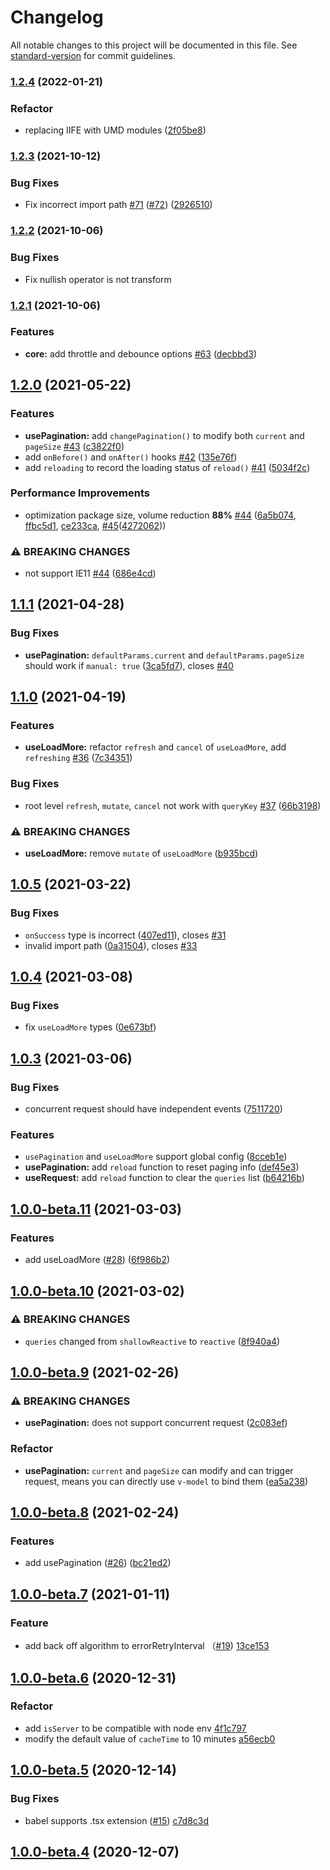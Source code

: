 # Changelog

All notable changes to this project will be documented in this file. See [standard-version](https://github.com/conventional-changelog/standard-version) for commit guidelines.

### [1.2.4](https://github.com/attojs/vue-request/compare/v1.2.3...v1.2.4) (2022-01-21)

### Refactor

- replacing IIFE with UMD modules ([2f05be8](https://github.com/AttoJS/vue-request/commit/2f05be83238416437c87a5b5bdaea4a87f982e88))

### [1.2.3](https://github.com/attojs/vue-request/compare/v1.2.2...v1.2.3) (2021-10-12)

### Bug Fixes

- Fix incorrect import path [#71](https://github.com/attojs/vue-request/issues/71) ([#72](https://github.com/attojs/vue-request/issues/72)) ([2926510](https://github.com/attojs/vue-request/commit/2926510db896205bdaf597bb5b28d8c9efcbffdd))

### [1.2.2](https://github.com/attojs/vue-request/compare/v1.2.1...v1.2.2) (2021-10-06)

### Bug Fixes

- Fix nullish operator is not transform

### [1.2.1](https://github.com/attojs/vue-request/compare/v1.2.0...v1.2.1) (2021-10-06)

### Features

- **core:** add throttle and debounce options [#63](https://github.com/attojs/vue-request/issues/63) ([decbbd3](https://github.com/attojs/vue-request/commit/decbbd3a2da5e559556126c6ed1166415ce87c06))

## [1.2.0](https://github.com/attojs/vue-request/compare/v1.1.1...v1.2.0) (2021-05-22)

### Features

- **usePagination:** add `changePagination()` to modify both `current` and `pageSize` [#43](https://github.com/attojs/vue-request/issues/43) ([c3822f0](https://github.com/attojs/vue-request/commit/c3822f0fe0d579dc1b534c6e9c6845dc6ca3f0f1))
- add `onBefore()` and `onAfter()` hooks [#42](https://github.com/attojs/vue-request/issues/42) ([135e76f](https://github.com/attojs/vue-request/commit/135e76f06ee9605e5a0a64f6def363df36bf7947))
- add `reloading` to record the loading status of `reload()` [#41](https://github.com/attojs/vue-request/issues/41) ([5034f2c](https://github.com/attojs/vue-request/commit/5034f2c7110e16d63b824793dc57ebea27e15ae8))

### Performance Improvements

- optimization package size, volume reduction **88%** [#44](https://github.com/attojs/vue-request/issues/44) ([6a5b074](https://github.com/attojs/vue-request/commit/6a5b074de77bd3dbbf1150e8db202ee5fc1c59dc), [ffbc5d1](https://github.com/attojs/vue-request/commit/ffbc5d1e49f99ffa52106085f90117095fa884b6), [ce233ca](https://github.com/attojs/vue-request/commit/ce233ca74c81507ed3177576674d495054d155b7), [#45](https://github.com/attojs/vue-request/issues/45)([4272062](https://github.com/attojs/vue-request/commit/4272062f2a160f4ca3dd01bdee42bef263a132c7)))

### ⚠ BREAKING CHANGES

- not support IE11 [#44](https://github.com/attojs/vue-request/issues/44) ([686e4cd](https://github.com/attojs/vue-request/commit/686e4cdcf802a08af9590088dceaebd2d9249671))

## [1.1.1](https://github.com/attojs/vue-request/compare/v1.1.0...v1.1.1) (2021-04-28)

### Bug Fixes

- **usePagination:** `defaultParams.current` and `defaultParams.pageSize` should work if `manual: true` ([3ca5fd7](https://github.com/attojs/vue-request/commit/3ca5fd7749a2aafb723797e299df5c6a8bd0e37f)), closes [#40](https://github.com/attojs/vue-request/issues/40)

## [1.1.0](https://github.com/attojs/vue-request/compare/v1.0.5...v1.1.0) (2021-04-19)

### Features

- **useLoadMore:** refactor `refresh` and `cancel` of `useLoadMore`, add `refreshing` [#36](https://github.com/attojs/vue-request/issues/36) ([7c34351](https://github.com/attojs/vue-request/commit/7c34351fbc8dad763effb33f4bd7b9e4cb18b9d6))

### Bug Fixes

- root level `refresh`, `mutate`, `cancel` not work with `queryKey` [#37](https://github.com/attojs/vue-request/issues/37) ([66b3198](https://github.com/attojs/vue-request/commit/66b31981353fee5c9ebda806bbbeccef4bf6e4c3))

### ⚠ BREAKING CHANGES

- **useLoadMore:** remove `mutate` of `useLoadMore` ([b935bcd](https://github.com/attojs/vue-request/commit/b935bcd01629b38ba068e82ca062380b6434c85f))

## [1.0.5](https://github.com/attojs/vue-request/compare/v1.0.4...v1.0.5) (2021-03-22)

### Bug Fixes

- `onSuccess` type is incorrect ([407ed11](https://github.com/attojs/vue-request/commit/407ed116ebed813e1f07cede97ad2285281e76ba)), closes [#31](https://github.com/attojs/vue-request/issues/31)
- invalid import path ([0a31504](https://github.com/attojs/vue-request/commit/0a315040a1e38cbb9b8cb877b912fbde091f471c)), closes [#33](https://github.com/attojs/vue-request/issues/33)

## [1.0.4](https://github.com/attojs/vue-request/compare/v1.0.3...v1.0.4) (2021-03-08)

### Bug Fixes

- fix `useLoadMore` types ([0e673bf](https://github.com/attojs/vue-request/commit/0e673bffb683164bfad6c58b4aa58c7d7734428e))

## [1.0.3](https://github.com/attojs/vue-request/compare/v1.0.0-beta.11...v1.0.3) (2021-03-06)

### Bug Fixes

- concurrent request should have independent events ([7511720](https://github.com/attojs/vue-request/commit/7511720223ed9e620339e4d61be46426464feb10))

### Features

- `usePagination` and `useLoadMore` support global config ([8cceb1e](https://github.com/attojs/vue-request/commit/8cceb1e44aae6943d9303ecc38a4d7f2e582498e))
- **usePagination:** add `reload` function to reset paging info ([def45e3](https://github.com/attojs/vue-request/commit/def45e37998e2951cfa78600a58595c2f85969d4))
- **useRequest:** add `reload` function to clear the `queries` list ([b64216b](https://github.com/attojs/vue-request/commit/b64216bc264e775f214c1c574ffb8df948521c53))

## [1.0.0-beta.11](https://github.com/attojs/vue-request/compare/v1.0.0-beta.10...v1.0.0-beta.11) (2021-03-03)

### Features

- add useLoadMore ([#28](https://github.com/attojs/vue-request/issues/28)) ([6f986b2](https://github.com/AttoJS/vue-request/commit/6f986b273d1380dd26ddac19926dbabbdbef3760))

## [1.0.0-beta.10](https://github.com/attojs/vue-request/compare/v1.0.0-beta.9...v1.0.0-beta.10) (2021-03-02)

### ⚠ BREAKING CHANGES

- `queries` changed from `shallowReactive` to `reactive` ([8f940a4](https://github.com/attojs/vue-request/commit/8f940a4e8eece210d382c8fed00303b2ebe9d26f))

## [1.0.0-beta.9](https://github.com/attojs/vue-request/compare/v1.0.0-beta.8...v1.0.0-beta.9) (2021-02-26)

### ⚠ BREAKING CHANGES

- **usePagination:** does not support concurrent request ([2c083ef](https://github.com/attojs/vue-request/commit/2c083ef1ab5319947a7db6d86110f65da569085e))

### Refactor

- **usePagination:** `current` and `pageSize` can modify and can trigger request, means you can directly use `v-model` to bind them ([ea5a238](https://github.com/attojs/vue-request/commit/ea5a23876322e744c0998ae5bfd787e93bd66e1f))

## [1.0.0-beta.8](https://github.com/attojs/vue-request/compare/v1.0.0-beta.7...v1.0.0-beta.8) (2021-02-24)

### Features

- add usePagination ([#26](https://github.com/attojs/vue-request/issues/26)) ([bc21ed2](https://github.com/attojs/vue-request/commit/bc21ed2f42ce2307a69a758de9b741fb18dd0a6c))

## [1.0.0-beta.7](https://github.com/AttoJS/vue-request/compare/v1.0.0-beta.6...v1.0.0-beta.7) (2021-01-11)

### Feature

- add back off algorithm to errorRetryInterval （[#19](https://github.com/AttoJS/vue-request/pull/19)) [13ce153](https://github.com/AttoJS/vue-request/commit/13ce153f5eaafab8d9ffdfac5ec771f35142df23)

## [1.0.0-beta.6](https://github.com/attojs/vue-request/compare/v1.0.0-beta.5...v1.0.0-beta.6) (2020-12-31)

### Refactor

- add `isServer` to be compatible with node env [4f1c797](https://github.com/AttoJS/vue-request/commit/4f1c7971bed7eb45c68a1d9ae89a2134a29cd7aa)
- modify the default value of `cacheTime` to 10 minutes [a56ecb0](https://github.com/AttoJS/vue-request/commit/a56ecb012dea93996bf61a2bc4228cd7a7f98a42)

## [1.0.0-beta.5](https://github.com/attojs/vue-request/compare/v1.0.0-beta.4...v1.0.0-beta.5) (2020-12-14)

### Bug Fixes

- babel supports .tsx extension ([#15](https://github.com/AttoJS/vue-request/issues/15)) [c7d8c3d](https://github.com/AttoJS/vue-request/commit/c7d8c3de463dc50c3b81f2347467a4b98b22ab80)

## [1.0.0-beta.4](https://github.com/attojs/vue-request/compare/v1.0.0-beta.3...v1.0.0-beta.4) (2020-12-07)
